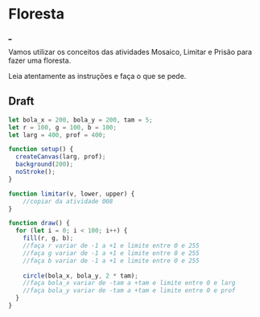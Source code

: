 # Floresta

[_](https://user-images.githubusercontent.com/4747652/235668912-3432bbb9-11f4-481b-8203-66dae5266a10.mp4)

Vamos utilizar os conceitos das atividades Mosaico, Limitar e Prisão para fazer uma floresta.

Leia atentamente as instruções e faça o que se pede.

## Draft

```js
let bola_x = 200, bola_y = 200, tam = 5;
let r = 100, g = 100, b = 100;
let larg = 400, prof = 400;

function setup() {
  createCanvas(larg, prof);
  background(200);
  noStroke();
}

function limitar(v, lower, upper) {
    //copiar da atividade 008
}

function draw() {
  for (let i = 0; i < 100; i++) {
    fill(r, g, b);
    //faça r variar de -1 a +1 e limite entre 0 e 255
    //faça g variar de -1 a +1 e limite entre 0 e 255
    //faça b variar de -1 a +1 e limite entre 0 e 255
    
    circle(bola_x, bola_y, 2 * tam);
    //faça bola_x variar de -tam a +tam e limite entre 0 e larg
    //faça bola_y variar de -tam a +tam e limite entre 0 e prof
  }
}

```
